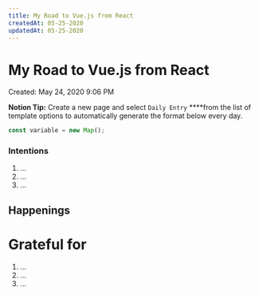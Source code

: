 ```yaml
---
title: My Road to Vue.js from React
createdAt: 05-25-2020
updatedAt: 05-25-2020
---
```


# My Road to Vue.js from React

Created: May 24, 2020 9:06 PM

**Notion Tip:** Create a new page and select `Daily Entry` \*\*\*\*from the list of template options to automatically generate the format below every day.

```javascript
const variable = new Map();
```

### Intentions

1. ...
2. ...
3. ...

## Happenings

# Grateful for

1. ...
2. ...
3. ...
